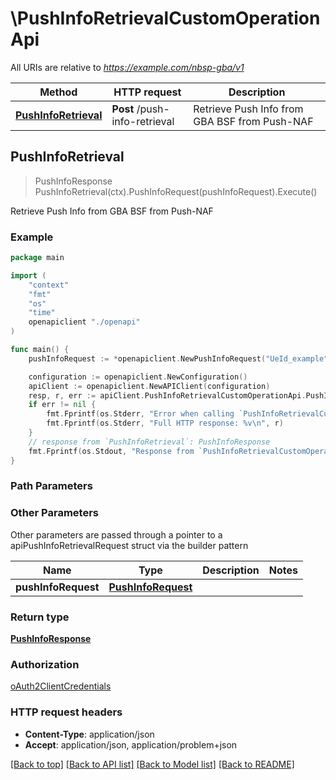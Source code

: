 # \PushInfoRetrievalCustomOperationApi

All URIs are relative to *https://example.com/nbsp-gba/v1*

Method | HTTP request | Description
------------- | ------------- | -------------
[**PushInfoRetrieval**](PushInfoRetrievalCustomOperationApi.md#PushInfoRetrieval) | **Post** /push-info-retrieval | Retrieve Push Info from GBA BSF from Push-NAF



## PushInfoRetrieval

> PushInfoResponse PushInfoRetrieval(ctx).PushInfoRequest(pushInfoRequest).Execute()

Retrieve Push Info from GBA BSF from Push-NAF

### Example

```go
package main

import (
    "context"
    "fmt"
    "os"
    "time"
    openapiclient "./openapi"
)

func main() {
    pushInfoRequest := *openapiclient.NewPushInfoRequest("UeId_example", *openapiclient.NewUeIdType(), "UiccAppLabel_example", *openapiclient.NewNafId("NafFqdn_example", "UaSecProtId_example"), "PtId_example", *openapiclient.NewUiccOrMe(), time.Now()) // PushInfoRequest | 

    configuration := openapiclient.NewConfiguration()
    apiClient := openapiclient.NewAPIClient(configuration)
    resp, r, err := apiClient.PushInfoRetrievalCustomOperationApi.PushInfoRetrieval(context.Background()).PushInfoRequest(pushInfoRequest).Execute()
    if err != nil {
        fmt.Fprintf(os.Stderr, "Error when calling `PushInfoRetrievalCustomOperationApi.PushInfoRetrieval``: %v\n", err)
        fmt.Fprintf(os.Stderr, "Full HTTP response: %v\n", r)
    }
    // response from `PushInfoRetrieval`: PushInfoResponse
    fmt.Fprintf(os.Stdout, "Response from `PushInfoRetrievalCustomOperationApi.PushInfoRetrieval`: %v\n", resp)
}
```

### Path Parameters



### Other Parameters

Other parameters are passed through a pointer to a apiPushInfoRetrievalRequest struct via the builder pattern


Name | Type | Description  | Notes
------------- | ------------- | ------------- | -------------
 **pushInfoRequest** | [**PushInfoRequest**](PushInfoRequest.md) |  | 

### Return type

[**PushInfoResponse**](PushInfoResponse.md)

### Authorization

[oAuth2ClientCredentials](../README.md#oAuth2ClientCredentials)

### HTTP request headers

- **Content-Type**: application/json
- **Accept**: application/json, application/problem+json

[[Back to top]](#) [[Back to API list]](../README.md#documentation-for-api-endpoints)
[[Back to Model list]](../README.md#documentation-for-models)
[[Back to README]](../README.md)

